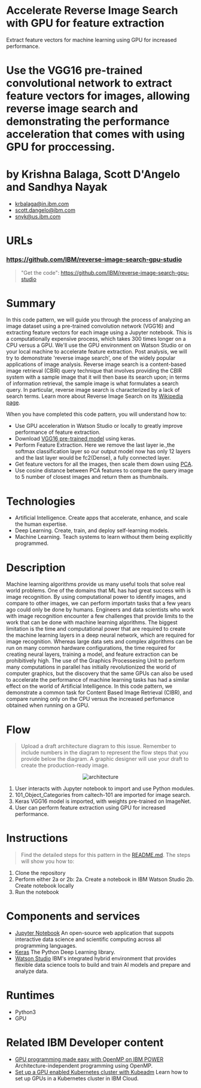# Accelerate Reverse Image Search with GPU for feature extraction

Extract feature vectors for machine learning using GPU for increased performance.

# Use the VGG16 pre-trained convolutional network to extract feature vectors for images, allowing reverse image search and demonstrating the performance acceleration that comes with using GPU for proccessing.

# by Krishna Balaga, Scott D'Angelo and Sandhya Nayak

* krbalaga@in.ibm.com
* scott.dangelo@ibm.com
* snyk@us.ibm.com

# URLs

### https://github.com/IBM/reverse-image-search-gpu-studio

> "Get the code": https://github.com/IBM/reverse-image-search-gpu-studio

# Summary

In this code pattern, we will guide you through the process of analyzing an image dataset using a pre-trained convolution network (VGG16) and extracting feature vectors for each image using a Jupyter notebook.
This is a computationally expensive process, which takes 300 times longer on a CPU versus a GPU. We'll use the GPU environment on Watson Studio or on your local machine to accelerate feature extraction.
Post analysis, we will try to demonstrate 'reverse image search', one of the widely popular applications of image analysis. Reverse image search is a content-based image retrieval (CBIR) query technique that involves providing the CBIR system with a sample image that it will then base its search upon; in terms of information retrieval, the sample image is what formulates a search query. In particular, reverse image search is characterized by a lack of search terms. Learn more about Reverse Image Search on its [Wikipedia page](https://en.wikipedia.org/wiki/Reverse_image_search).

When you have completed this code pattern, you will understand how to:

* Use GPU acceleration in Watson Studio or locally to greatly improve performance of feature extraction.
* Download [VGG16 pre-trained model](https://keras.io/applications/#vgg16) using keras.
* Perform Feature Extraction. Here we remove the last layer ie.,the softmax classification layer so our output model now has only 12 layers and the last layer would be fc2(Dense), a fully connected layer.
* Get feature vectors for all the images, then scale them down using [PCA](https://scikit-learn.org/stable/modules/generated/sklearn.decomposition.PCA.html).
* Use cosine distance between PCA features to compare the query image to 5 number of closest images and return them as thumbnails.

# Technologies

* Artificial Intelligence. Create apps that accelerate, enhance, and scale the human expertise.
* Deep Learning. Create, train, and deploy self-learning models.
* Machine Learning. Teach systems to learn without them being explicitly programmed.

# Description

Machine learning algorithms provide us many useful tools that solve real world problems. One of the domains that ML has had great success with is image recognition. By using computational power to identify images, and compare to other images, we can perform importatn tasks that a few years ago could only be done by humans.
Engineers and data scientists who work with image recognition encounter a few challenges that provide limits to the work that can be done with machine learning algorithms. The biggest limitation is the time and computational power that are required to create the machine learning layers in a deep neural network, which are required for image recognition. Whereas large data sets and complex algorithms can be run on many common hardware configurations, the time required for creating neural layers, training a model, and feature extraction can be prohibitively high.
The use of the Graphics Processesing Unit to perform many computations in parallel has initially revolutionized the world of computer graphics, but the discovery that the same GPUs can also be used to accelerate the performance of machine learning tasks has had a similar effect on the world of Artificial Intelligence. In this code pattern, we demonstrate a common task for Content Based Image Retrieval (CIBR), and compare running only on the CPU versus the increased perfomance obtained when running on a GPU.

# Flow

> Upload a draft architecture diagram to this issue. Remember to include numbers in the diagram to represent the flow steps that you provide below the diagram. A graphic designer will use your draft to create the production-ready image.

<p align="center">
  <img alt="architecture" src="https://user-images.githubusercontent.com/8854447/81236073-64786900-8fca-11ea-87a5-782415599b2e.png">
</p>

1. User interacts with Jupyter notebook to import and use Python modules.
2. 101_Object_Categories from caltech-101 are imported for image search.
3. Keras VGG16 model is imported, with weights pre-trained on ImageNet.
4. User can perform feature extraction using GPU for increased performance.

# Instructions

> Find the detailed steps for this pattern in the [README.md](https://github.com/IBM/reverse-image-search-gpu-studio/blob/master/README.md). The steps will show you how to:

1. Clone the repository
2. Perform either 2a or 2b:
  2a. Create a notebook in IBM Watson Studio
  2b. Create notebook locally
3. Run the notebook

# Components and services

* [Jupyter Notebook](https://jupyter.org/) An open-source web application that suppots interactive data science and scientific computing across all programming languages.
* [Keras](https://keras.io) The Python Deep Learning library.
* [Watson Studio](https://dataplatform.cloud.ibm.com) IBM's integrated hybrid environment that provides flexible data science tools to build and train AI models and prepare and analyze data.

# Runtimes

* Python3
* GPU

# Related IBM Developer content

* [GPU programming made easy with OpenMP on IBM POWER](https://developer.ibm.com/articles/gpu-programming-with-openmp/) Architecture-independent programming using OpenMP.
* [Set up a GPU enabled Kubernetes cluster with Kubeadm](https://developer.ibm.com/tutorials/k8s-kubeadm-gpu-setup) Learn how to set up GPUs in a Kubernetes cluster in IBM Cloud.
